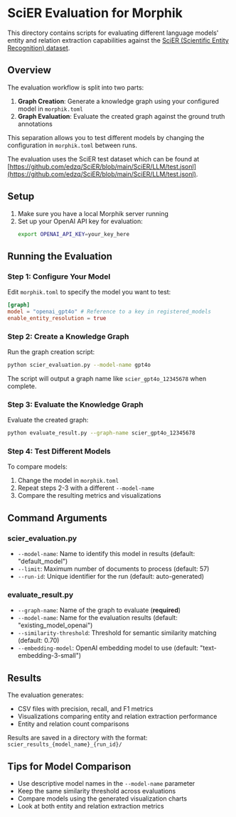 # SciER Evaluation for Morphik

This directory contains scripts for evaluating different language models' entity and relation extraction capabilities against the [SciER (Scientific Entity Recognition) dataset](https://github.com/allenai/SciERC).

## Overview

The evaluation workflow is split into two parts:
1. **Graph Creation**: Generate a knowledge graph using your configured model in `morphik.toml`
2. **Graph Evaluation**: Evaluate the created graph against the ground truth annotations

This separation allows you to test different models by changing the configuration in `morphik.toml` between runs.

The evaluation uses the SciER test dataset which can be found at [https://github.com/edzq/SciER/blob/main/SciER/LLM/test.jsonl](https://github.com/edzq/SciER/blob/main/SciER/LLM/test.jsonl).

## Setup

1. Make sure you have a local Morphik server running
2. Set up your OpenAI API key for evaluation:
   ```bash
   export OPENAI_API_KEY=your_key_here
   ```

## Running the Evaluation

### Step 1: Configure Your Model

Edit `morphik.toml` to specify the model you want to test:

```toml
[graph]
model = "openai_gpt4o" # Reference to a key in registered_models
enable_entity_resolution = true
```

### Step 2: Create a Knowledge Graph

Run the graph creation script:

```bash
python scier_evaluation.py --model-name gpt4o
```

The script will output a graph name like `scier_gpt4o_12345678` when complete.

### Step 3: Evaluate the Knowledge Graph

Evaluate the created graph:

```bash
python evaluate_result.py --graph-name scier_gpt4o_12345678
```

### Step 4: Test Different Models

To compare models:
1. Change the model in `morphik.toml`
2. Repeat steps 2-3 with a different `--model-name`
3. Compare the resulting metrics and visualizations

## Command Arguments

### scier_evaluation.py
- `--model-name`: Name to identify this model in results (default: "default_model")
- `--limit`: Maximum number of documents to process (default: 57)
- `--run-id`: Unique identifier for the run (default: auto-generated)

### evaluate_result.py
- `--graph-name`: Name of the graph to evaluate (**required**)
- `--model-name`: Name for the evaluation results (default: "existing_model_openai")
- `--similarity-threshold`: Threshold for semantic similarity matching (default: 0.70)
- `--embedding-model`: OpenAI embedding model to use (default: "text-embedding-3-small")

## Results

The evaluation generates:
- CSV files with precision, recall, and F1 metrics
- Visualizations comparing entity and relation extraction performance
- Entity and relation count comparisons

Results are saved in a directory with the format: `scier_results_{model_name}_{run_id}/`

## Tips for Model Comparison

- Use descriptive model names in the `--model-name` parameter
- Keep the same similarity threshold across evaluations
- Compare models using the generated visualization charts
- Look at both entity and relation extraction metrics
